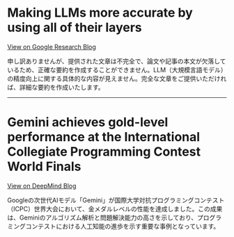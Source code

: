 
# Making LLMs more accurate by using all of their layers

[View on Google Research Blog](https://research.google/blog/making-llms-more-accurate-by-using-all-of-their-layers/)

申し訳ありませんが、提供された文章は不完全で、論文や記事の本文が欠落しているため、正確な要約を作成することができません。LLM（大規模言語モデル）の精度向上に関する具体的な内容が見えません。完全な文章をご提供いただければ、詳細な要約を作成いたします。

---

# Gemini achieves gold-level performance at the International Collegiate Programming Contest World Finals

[View on DeepMind Blog](https://deepmind.google/discover/blog/gemini-achieves-gold-level-performance-at-the-international-collegiate-programming-contest-world-finals/)

Googleの次世代AIモデル「Gemini」が国際大学対抗プログラミングコンテスト（ICPC）世界大会において、金メダルレベルの性能を達成しました。この成果は、Geminiのアルゴリズム解析と問題解決能力の高さを示しており、プログラミングコンテストにおける人工知能の進歩を示す重要な事例となっています。

